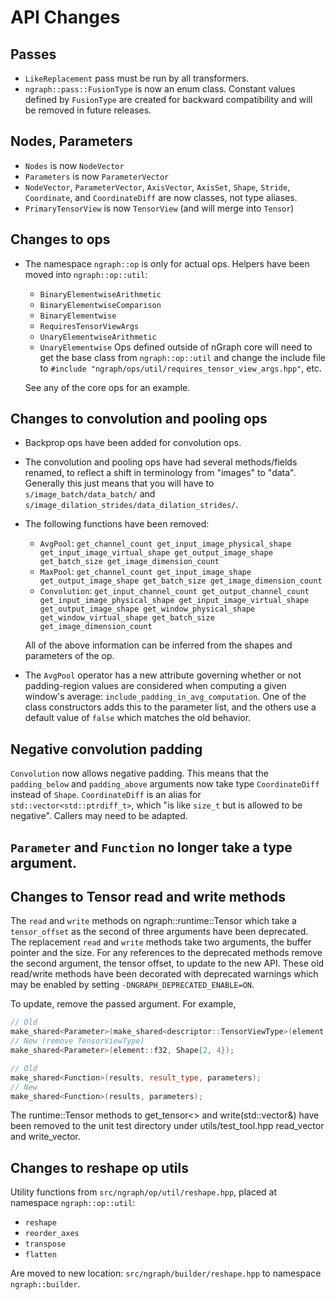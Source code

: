# API Changes

## Passes
* `LikeReplacement` pass must be run by all transformers.
* `ngraph::pass::FusionType` is now an enum class. Constant values defined by `FusionType` are created for backward compatibility and will be removed in future releases.

## Nodes, Parameters

* `Nodes` is now `NodeVector`
* `Parameters` is now `ParameterVector`
* `NodeVector`, `ParameterVector`, `AxisVector`, `AxisSet`, `Shape`, `Stride`, `Coordinate`, and `CoordinateDiff` are now classes, not type aliases.
* `PrimaryTensorView` is now `TensorView` (and will merge into `Tensor`)

## Changes to ops

* The namespace `ngraph::op` is only for actual ops. Helpers have been moved into
  `ngraph::op::util`:
  + `BinaryElementwiseArithmetic`
  + `BinaryElementwiseComparison`
  + `BinaryElementwise`
  + `RequiresTensorViewArgs`
  + `UnaryElementwiseArithmetic`
  + `UnaryElementwise`
  Ops defined outside of nGraph core will need to get the base class from `ngraph::op::util` and
  change the include file to `#include "ngraph/ops/util/requires_tensor_view_args.hpp"`, etc.

  See any of the core ops for an example.

## Changes to convolution and pooling ops

* Backprop ops have been added for convolution ops.
* The convolution and pooling ops have had several methods/fields renamed, to reflect a shift
  in terminology from "images" to "data". Generally this just means that you will have to
  `s/image_batch/data_batch/` and `s/image_dilation_strides/data_dilation_strides/`.
* The following functions have been removed:
  + `AvgPool`: `get_channel_count get_input_image_physical_shape get_input_image_virtual_shape get_output_image_shape get_batch_size get_image_dimension_count`
  + `MaxPool`: `get_channel_count get_input_image_shape get_output_image_shape get_batch_size get_image_dimension_count`
  + `Convolution`: `get_input_channel_count get_output_channel_count get_input_image_physical_shape get_input_image_virtual_shape get_output_image_shape get_window_physical_shape get_window_virtual_shape get_batch_size get_image_dimension_count`

  All of the above information can be inferred from the shapes and parameters of the op.

* The `AvgPool` operator has a new attribute governing whether or not padding-region values
  are considered when computing a given window's average: `include_padding_in_avg_computation`.
  One of the class constructors adds this to the parameter list, and the others use a default
  value of `false` which matches the old behavior.

## Negative convolution padding

`Convolution` now allows negative padding. This means that the `padding_below` and `padding_above`
arguments now take type `CoordinateDiff` instead of `Shape`. `CoordinateDiff` is an alias for
`std::vector<std::ptrdiff_t>`, which "is like `size_t` but is allowed to be negative". Callers may
need to be adapted.

## `Parameter` and `Function` no longer take a type argument.

## Changes to Tensor read and write methods

The `read` and `write` methods on ngraph::runtime::Tensor which take a `tensor_offset` as the
second of three arguments have been deprecated. The replacement `read` and `write` methods take
two arguments, the buffer pointer and the size. For any references to the deprecated methods
remove the second argument, the tensor offset, to update to the new API. These old read/write
methods have been decorated with deprecated warnings which may be enabled by setting
`-DNGRAPH_DEPRECATED_ENABLE=ON`.

To update, remove the passed argument. For example,
```C++
// Old
make_shared<Parameter>(make_shared<descriptor::TensorViewType>(element::f32, Shape{2, 4}));
// New (remove TensorViewType)
make_shared<Parameter>(element::f32, Shape{2, 4});

// Old
make_shared<Function>(results, result_type, parameters);
// New
make_shared<Function>(results, parameters);
```

The runtime::Tensor methods to get_tensor<> and write<T>(std::vector&) have been removed
to the unit test directory under utils/test_tool.hpp read_vector and write_vector.

## Changes to reshape op utils

Utility functions from `src/ngraph/op/util/reshape.hpp`, placed at namespace `ngraph::op::util`:

  - `reshape`
  - `reorder_axes`
  - `transpose`
  - `flatten`

Are moved to new location: `src/ngraph/builder/reshape.hpp` to namespace `ngraph::builder`.

